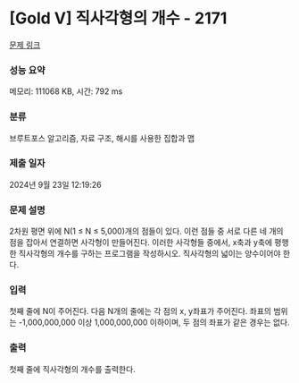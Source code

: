 # [Gold V] 직사각형의 개수 - 2171 

[문제 링크](https://www.acmicpc.net/problem/2171) 

### 성능 요약

메모리: 111068 KB, 시간: 792 ms

### 분류

브루트포스 알고리즘, 자료 구조, 해시를 사용한 집합과 맵

### 제출 일자

2024년 9월 23일 12:19:26

### 문제 설명

<p>2차원 평면 위에 N(1 ≤ N ≤ 5,000)개의 점들이 있다. 이런 점들 중 서로 다른 네 개의 점을 잡아서 연결하면 사각형이 만들어진다. 이러한 사각형들 중에서, x축과 y축에 평행한 직사각형의 개수를 구하는 프로그램을 작성하시오. 직사각형의 넓이는 양수이어야 한다.</p>

### 입력 

 <p>첫째 줄에 N이 주어진다. 다음 N개의 줄에는 각 점의 x, y좌표가 주어진다. 좌표의 범위는 -1,000,000,000 이상 1,000,000,000 이하이며, 두 점의 좌표가 같은 경우는 없다.</p>

### 출력 

 <p>첫째 줄에 직사각형의 개수를 출력한다.</p>

